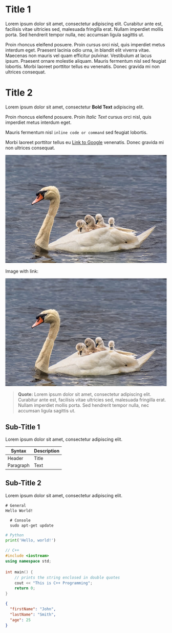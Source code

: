 # Title 1

Lorem ipsum dolor sit amet, consectetur adipiscing elit. Curabitur ante est,
facilisis vitae ultricies sed, malesuada fringilla erat. Nullam imperdiet
mollis porta. Sed hendrerit tempor nulla, nec accumsan ligula sagittis ut.

Proin rhoncus eleifend posuere. Proin cursus orci nisl, quis imperdiet metus
interdum eget. Praesent lacinia odio urna, in blandit elit viverra vitae.
Maecenas non mauris vel quam efficitur pulvinar. Vestibulum at lacus ipsum.
Praesent ornare molestie aliquam. Mauris fermentum nisl sed feugiat lobortis.
Morbi laoreet porttitor tellus eu venenatis. Donec gravida mi non ultrices
consequat.

# Title 2

Lorem ipsum dolor sit amet, consectetur **Bold Text** adipiscing elit.

Proin rhoncus eleifend posuere. Proin *Italic Text* cursus orci nisl, quis imperdiet metus
interdum eget. 

Mauris fermentum nisl `inline code or command` sed feugiat lobortis.

Morbi laoreet porttitor tellus eu [Link to Google](https://www.google.com) venenatis. Donec gravida mi non ultrices
consequat.

![Swan Babies](/static/swan-babies.jpg)

Image with link:

[![Swan Babies](/static/swan-babies.jpg "Swan Babies Hover")](https://www.google.com)

> **Quote:** Lorem ipsum dolor sit amet, consectetur adipiscing elit. Curabitur ante est,
> facilisis vitae ultricies sed, malesuada fringilla erat. Nullam imperdiet
> mollis porta. Sed hendrerit tempor nulla, nec accumsan ligula sagittis ut.

## Sub-Title 1


Lorem ipsum dolor sit amet, consectetur adipiscing elit. 

| Syntax      | Description |
|-------------|-------------|
| Header      | Title       |
| Paragraph   | Text        |


## Sub-Title 2

Lorem ipsum dolor sit amet, consectetur adipiscing elit. 

```
# General
Hello World!
```

```console
  # Console
  sudo apt-get update
``` 
  
```python
# Python
print('Hello, world!')
```

```cpp
// C++
#include <iostream>
using namespace std;

int main() {
    // prints the string enclosed in double quotes
    cout << "This is C++ Programming";
    return 0;
}
```

```json
{
  "firstName": "John",
  "lastName": "Smith",
  "age": 25
}
```


